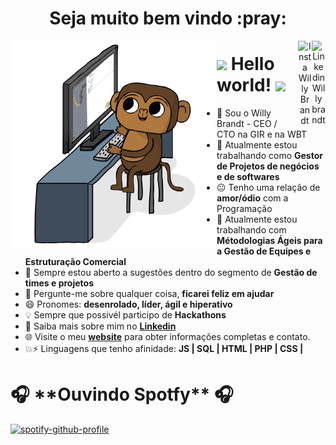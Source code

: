 <div align='center'><h1> Seja muito bem vindo :pray:</h1></div>
<div align="center">
<a href="https://www.linkedin.com/in/willybrandt" target="_blank" rel="nofollow"><img align="right" alt="Linkedin Willy brandt" width="22px" src="https://img.icons8.com/color/48/000000/linkedin-2--v2.png" /></a><a href="https://www.instagram.com/willycostaconsultor" target="_blank" rel="nofollow"><img align="right" alt="Insta Willy Brandt" width="22px" src="https://img.icons8.com/color/48/000000/instagram-new--v2.png" /></a>
</div>

<img src='https://github.com/keshavsingh4522/keshavsingh4522/blob/master/Assets/Monkey_Kid_Coding.gif' align='left'>

# <img src="https://github.com/TheDudeThatCode/TheDudeThatCode/blob/master/Assets/Hi.gif" width="29px"> Hello world!&nbsp;<img src="https://github.com/TheDudeThatCode/TheDudeThatCode/blob/master/Assets/Earth.gif" width="24px">

- 🏫 Sou o Willy Brandt - CEO / CTO na GIR e na WBT
- 🔭 Atualmente estou trabalhando como **Gestor de Projetos de negócios e de softwares**
- 😐 Tenho uma relação de **amor/ódio** com a Programação
- 🌱 Atualmente estou trabalhando com **Métodologias Ágeis para a Gestão de Equipes e Estruturação Comercial**
- 🤔 Sempre estou aberto a sugestões dentro do segmento de **Gestão de times e projetos**
- 💬 Pergunte-me sobre qualquer coisa, **ficarei feliz em ajudar**
- 😄 Pronomes: **desenrolado, líder, ágil e hiperativo**
- 💡 Sempre que possivél participo de **Hackathons**
- 👨 Saiba mais sobre mim no **[Linkedin](https://www.linkedin.com/in/willybrandt/)**
- 🌐 Visite o meu **[website](https://wbtic.com.br)** para obter informações completas e contato.
- 💥⚡ Linguagens que tenho afinidade: **JS | SQL | HTML | PHP | CSS |**

<h1>🎧 **Ouvindo Spotfy** 🎧</h1>

[![spotify-github-profile](https://spotify-github-profile.vercel.app/api/view?uid=willybrandtleao&cover_image=true&theme=default&show_offline=false&background_color=121212&interchange=false)](https://github.com/kittinan/spotify-github-profile)




